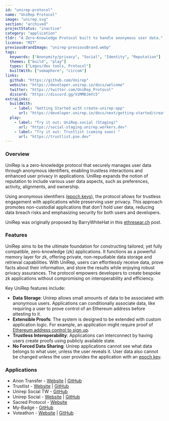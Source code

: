 ```yaml
---
id: "unirep-protocol"
name: "UniRep Protocol"
image: "unirep.svg"
section: "archived"
projectStatus: "inactive"
category: "application"
tldr: "A Zero-Knowledge Protocol built to handle anonymous user data."
license: "MIT"
previousBrandImage: "unirep-previousBrand.webp"
tags:
  keywords: ["Anonymity/privacy", "Social", "Identity", "Reputation"]
  themes: ["build", "play"]
  types: ["Legos/dev tools, Protocol"]
  builtWith: ["semaphore", "circom"]
links:
  github: "https://github.com/Unirep"
  website: "https://developer.unirep.io/docs/welcome"
  twitter: "https://twitter.com/UniRep_Protocol"
  discord: "https://discord.gg/VzMMDJmYc5"
extraLinks:
  buildWith:
    - label: "Getting Started with create-unirep-app"
      url: "https://developer.unirep.io/docs/next/getting-started/create-unirep-app"
  play:
    - label: "Try it out: UniRep.social (Staging)"
      url: "https://social-staging.unirep.workers.dev"
    - label: "Try it out: Trustlist (coming soon) "
      url: "https://trustlist.pse.dev"
---
```


### Overview

UniRep is a zero-knowledge protocol that securely manages user data through anonymous identifiers, enabling trustless interactions and enhanced user privacy in applications. UniRep expands the notion of reputation to include various user data aspects, such as preferences, activity, alignments, and ownership.

Using anonymous identifiers ([epoch keys](https://developer.unirep.io/docs/protocol/epoch-key)), the protocol allows for trustless engagement with applications while preserving user privacy. This approach promotes non-custodial applications that don't hold user data, reducing data breach risks and emphasizing security for both users and developers.

UniRep was originally proposed by BarryWhiteHat in this [ethresear.ch](https://ethresear.ch) post.

### Features

UniRep aims to be the ultimate foundation for constructing tailored, yet fully compatible, zero-knowledge (zk) applications. It functions as a powerful memory layer for zk, offering private, non-repudiable data storage and retrieval capabilities. With UniRep, users can effortlessly receive data, prove facts about their information, and store the results while enjoying robust privacy assurances. The protocol empowers developers to create bespoke zk applications without compromising on interoperability and efficiency.

Key UniRep features include:

- **Data Storage**: Unirep allows small amounts of data to be associated with anonymous users. Applications can conditionally associate data, like requiring a user to prove control of an Ethereum address before attesting to it.
- **Extensible Proofs**: The system is designed to be extended with custom application logic. For example, an application might require proof of [Ethereum address control to sign up](https://github.com/Unirep/zketh/blob/b7e0fdf3dcc1b3f97673da20837ed9c7d3e27c9f/packages/circuits/circuits/signupWithAddress.circom).
- **Trustless Interoperability**: Applications can interconnect by having users create proofs using publicly available state.
- **No Forced Data Sharing**: Unirep applications cannot see what data belongs to what user, unless the user reveals it. User data also cannot be changed unless the user provides the application with an [epoch key](https://developer.unirep.io/docs/protocol/epoch-key).

### Applications

- Anon Transfer - [Website](https://anon-transfer.online/) | [GitHub](https://github.com/vivianjeng/anon-transfer)
- Trustlist - [Website](https://trustlist.xyz/) | [GitHub](https://github.com/trustlist/trustlist)
- Unirep Social TW - [GitHub](https://github.com/social-tw/social-tw-website)
- Unirep Social - [Website](https://unirep.social/) | [GitHub](https://github.com/Unirep/Unirep-Social)
- Sacred Protocol - [Website](https://www.sacredprotocol.com/)
- My-Badge - [GitHub](https://github.com/kittybest/my-badge)
- Voteathon - [Website](https://voteathon.org/) | [GitHub](https://github.com/NicoSerranoP/voteathon)
